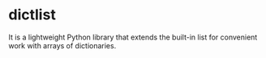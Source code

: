 # dictlist
It is a lightweight Python library that extends the built-in list for convenient work with arrays of dictionaries.
